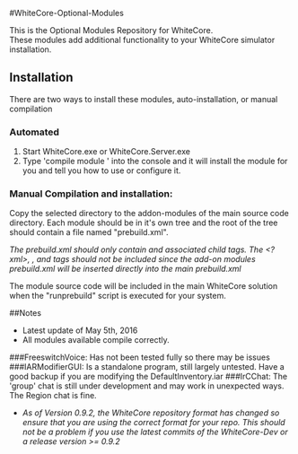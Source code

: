 #WhiteCore-Optional-Modules

This is the Optional Modules Repository for WhiteCore.  
These modules add additional functionality to your WhiteCore simulator installation.

## Installation

There are two ways to install these modules, auto-installation, or manual compilation

### Automated
1. Start WhiteCore.exe or WhiteCore.Server.exe
2. Type 'compile module <path to the build.am of the module that you want>' into the console and it will install the module for you and tell you how to use or configure it.

### Manual Compilation and installation:
Copy the selected directory to the addon-modules of the main source code directory.
Each module should be in it's own tree and the root of the tree should contain a file named "prebuild.xml".

*The prebuild.xml should only contain <Project> and associated child tags. 
The <?xml>, <Prebuild>, <Solution> and <Configuration> tags should not be included since the add-on modules prebuild.xml will be inserted directly into the main prebuild.xml*

The module source code will be included in the main WhiteCore solution when the "runprebuild" script is executed for your system.


##Notes
- Latest update of May 5th, 2016
- All modules available compile correctly.

###FreeswitchVoice:
  Has not been tested fully so there may be issues
###IARModifierGUI:
  Is a standalone program, still largely untested.  Have a good backup if you are modifying the DefaultInventory.iar
###IrCChat:
  The 'group' chat is still under development and may work in unexpected ways.  The Region chat is fine.

- *As of Version 0.9.2, the WhiteCore repository format has changed so ensure that you are using the correct format for your repo.
This should not be a problem if you use the latest commits of the WhiteCore-Dev or a release version >= 0.9.2*
